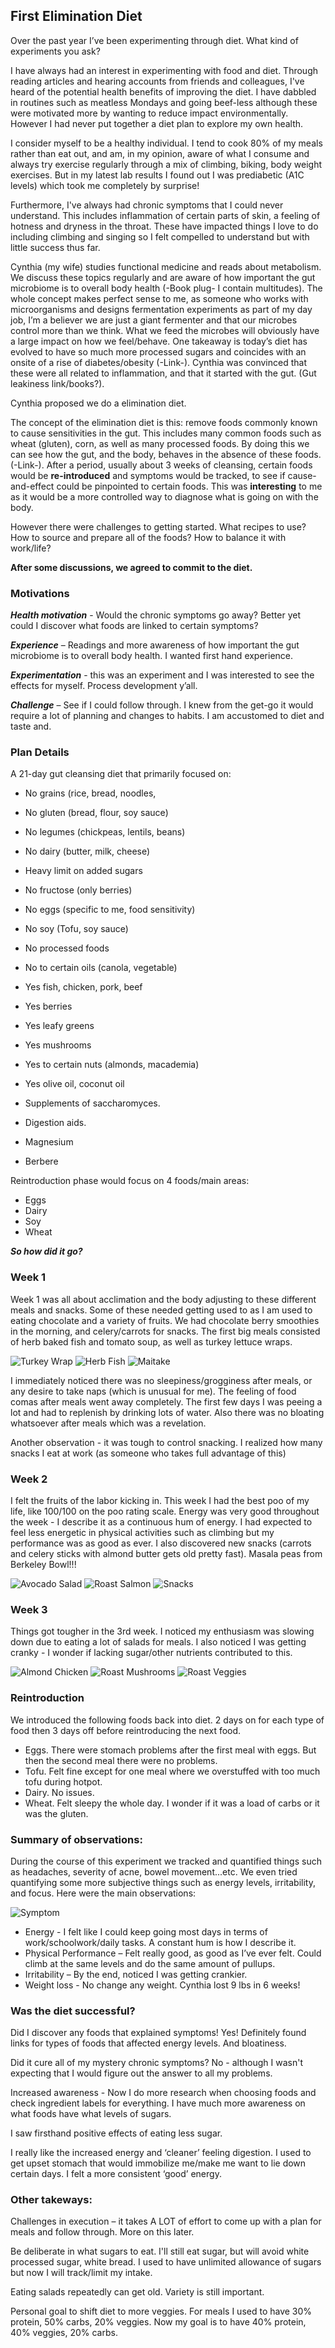 ## First Elimination Diet

Over the past year I’ve been experimenting through diet. What kind of experiments you ask?

I have always had an interest in experimenting with food and diet. Through reading articles and hearing accounts from friends and colleagues, I've heard of the potential health benefits of improving the diet. I have dabbled in routines such as meatless Mondays and going beef-less although these were motivated more by wanting to reduce impact environmentally. However I had never put together a diet plan to explore my own health.

I consider myself to be a healthy individual. I tend to cook 80% of my meals rather than eat out, and am, in my opinion, aware of what I consume and always try exercise regularly through a mix of climbing, biking, body weight exercises. But in my latest lab results I found out I was prediabetic (A1C levels) which took me completely by surprise!

Furthermore, I've always had chronic symptoms that I could never understand. This includes inflammation of certain parts of skin, a feeling of hotness and dryness in the throat. These have impacted things I love to do including climbing and singing so I felt compelled to understand but with little success thus far.

Cynthia (my wife) studies functional medicine and reads about metabolism. We discuss these topics regularly and are aware of how important the gut microbiome is to overall body health (-Book plug- I contain multitudes). The whole concept makes perfect sense to me, as someone who works with microorganisms and designs fermentation experiments as part of my day job, I’m a believer we are just a giant fermenter and that our microbes control more than we think. What we feed the microbes will obviously have a large impact on how we feel/behave. One takeaway is today’s diet has evolved to have so much more processed sugars and coincides with an onsite of a rise of diabetes/obesity (-Link-). Cynthia was convinced that these were all related to inflammation, and that it started with the gut. (Gut leakiness link/books?).

Cynthia proposed we do a elimination diet.

The concept of the elimination diet is this: remove foods commonly known to cause sensitivities in the gut. This includes many common foods such as wheat (gluten), corn, as well as many processed foods. By doing this we can see how the gut, and the body, behaves in the absence of these foods. (-Link-). After a period, usually about 3 weeks of cleansing, certain foods would be **re-introduced** and symptoms would be tracked, to see if cause-and-effect could be pinpointed to certain foods. This was **interesting** to me as it would be a more controlled way to diagnose what is going on with the body.

However there were challenges to getting started. What recipes to use? How to source and prepare all of the foods? How to balance it with work/life?

**After some discussions, we agreed to commit to the diet.**

### Motivations

**_Health motivation_** - Would the chronic symptoms go away? Better yet could I discover what foods are linked to certain symptoms?

**_Experience_** – Readings and more awareness of how important the gut microbiome is to overall body health. I wanted first hand experience.

**_Experimentation_** - this was an experiment and I was interested to see the effects for myself. Process development y’all.

**_Challenge_** – See if I could follow through. I knew from the get-go it would require a lot of planning and changes to habits. I am accustomed to diet and taste and.

### Plan Details

A 21-day gut cleansing diet that primarily focused on:

- No grains (rice, bread, noodles,
- No gluten (bread, flour, soy sauce)
- No legumes (chickpeas, lentils, beans)
- No dairy (butter, milk, cheese)
- Heavy limit on added sugars
- No fructose (only berries)
- No eggs (specific to me, food sensitivity)
- No soy (Tofu, soy sauce)
- No processed foods
- No to certain oils (canola, vegetable)

- Yes fish, chicken, pork, beef
- Yes berries
- Yes leafy greens
- Yes mushrooms
- Yes to certain nuts (almonds, macademia)
- Yes olive oil, coconut oil

- Supplements of saccharomyces.
- Digestion aids.
- Magnesium
- Berbere

Reintroduction phase would focus on 4 foods/main areas:

- Eggs
- Dairy
- Soy
- Wheat

**_So how did it go?_**

### Week 1

Week 1 was all about acclimation and the body adjusting to these different meals and snacks. Some of these needed getting used to as I am used to eating chocolate and a variety of fruits. We had chocolate berry smoothies in the morning, and celery/carrots for snacks. The first big meals consisted of herb baked fish and tomato soup, as well as turkey lettuce wraps.

![Turkey Wrap](/docs/assets/turkey_wrap.png)
![Herb Fish](/docs/assets/herb_fish.png)
![Maitake](/docs/assets/maitake.png)

I immediately noticed there was no sleepiness/grogginess after meals, or any desire to take naps (which is unusual for me). The feeling of food comas after meals went away completely. The first few days I was peeing a lot and had to replenish by drinking lots of water. Also there was no bloating whatsoever after meals which was a revelation.

Another observation - it was tough to control snacking. I realized how many snacks I eat at work (as someone who takes full advantage of this)

### Week 2

I felt the fruits of the labor kicking in. This week I had the best poo of my life, like 100/100 on the poo rating scale. Energy was very good throughout the week - I describe it as a continuous hum of energy. I had expected to feel less energetic in physical activities such as climbing but my performance was as good as ever. I also discovered new snacks (carrots and celery sticks with almond butter gets old pretty fast). Masala peas from Berkeley Bowl!!!

![Avocado Salad](/docs/assets/avocado_salad.png)
![Roast Salmon](/docs/assets/roast_salmon.png)
![Snacks](/docs/assets/snacks1.png)

### Week 3

Things got tougher in the 3rd week. I noticed my enthusiasm was slowing down due to eating a lot of salads for meals. I also noticed I was getting cranky - I wonder if lacking sugar/other nutrients contributed to this.

![Almond Chicken](/docs/assets/almond_chicken.png)
![Roast Mushrooms](/docs/assets/roast_mushrooms.png)
![Roast Veggies](/docs/assets/roast_veggies1.png)

### Reintroduction

We introduced the following foods back into diet. 2 days on for each type of food then 3 days off before reintroducing the next food.

- Eggs. There were stomach problems after the first meal with eggs. But then the second meal there were no problems.
- Tofu. Felt fine except for one meal where we overstuffed with too much tofu during hotpot.
- Dairy. No issues.
- Wheat. Felt sleepy the whole day. I wonder if it was a load of carbs or it was the gluten.

### Summary of observations:

During the course of this experiment we tracked and quantified things such as headaches, severity of acne, bowel movement...etc. We even tried quantifying some more subjective things such as energy levels, irritability, and focus. Here were the main observations:

![Symptom](/docs/assets/symptoms.png)

- Energy - I felt like I could keep going most days in terms of work/schoolwork/daily tasks. A constant hum is how I describe it.
- Physical Performance – Felt really good, as good as I’ve ever felt. Could climb at the same levels and do the same amount of pullups.
- Irritability – By the end, noticed I was getting crankier.
- Weight loss - No change any weight. Cynthia lost 9 lbs in 6 weeks!

### Was the diet successful?

Did I discover any foods that explained symptoms! Yes! Definitely found links for types of foods that affected energy levels. And bloatiness.

Did it cure all of my mystery chronic symptoms? No - although I wasn't expecting that I would figure out the answer to all my problems.

Increased awareness - Now I do more research when choosing foods and check ingredient labels for everything. I have much more awareness on what foods have what levels of sugars.

I saw firsthand positive effects of eating less sugar.

I really like the increased energy and ‘cleaner’ feeling digestion. I used to get upset stomach that would immobilize me/make me want to lie down certain days. I felt a more consistent ‘good’ energy.

### Other takeways:

Challenges in execution – it takes A LOT of effort to come up with a plan for meals and follow through. More on this later.

Be deliberate in what sugars to eat. I'll still eat sugar, but will avoid white processed sugar, white bread. I used to have unlimited allowance of sugars but now I will track/limit my intake.

Eating salads repeatedly can get old. Variety is still important.

Personal goal to shift diet to more veggies. For meals I used to have 30% protein, 50% carbs, 20% veggies. Now my goal is to have 40% protein, 40% veggies, 20% carbs.
